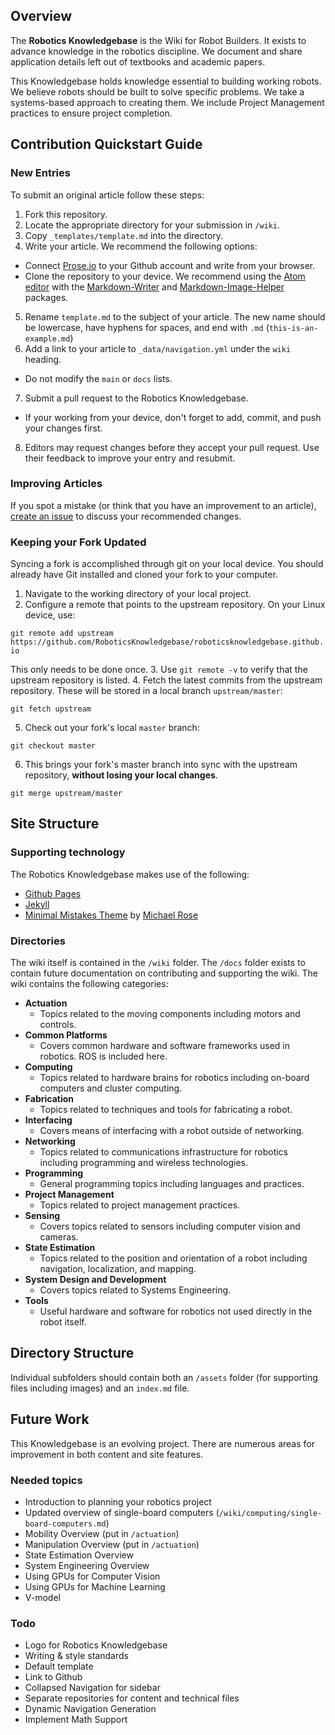 ## Overview
The **Robotics Knowledgebase** is the Wiki for Robot Builders. It exists to advance knowledge in the robotics discipline. We document and share application details left out of textbooks and academic papers.


This Knowledgebase holds knowledge essential to building working robots. We believe robots should be built to solve specific problems. We take a systems-based approach to creating them. We include Project Management practices to ensure project completion.

## Contribution Quickstart Guide
### New Entries
To submit an original article follow these steps:
1. Fork this repository.
2. Locate the appropriate directory for your submission in `/wiki`.
3. Copy `_templates/template.md` into the directory.
4. Write your article. We recommend the following options:
  - Connect [Prose.io](http://prose.io/) to your Github account and write from your browser.
  - Clone the repository to your device. We recommend using the [Atom editor](https://atom.io/) with the  [Markdown-Writer](https://atom.io/packages/markdown-writer) and [Markdown-Image-Helper](https://atom.io/packages/markdown-image-helper) packages.
5. Rename `template.md` to the subject of your article. The new name should be lowercase, have hyphens for spaces, and end with `.md` (`this-is-an-example.md`)
6. Add a link to your article to `_data/navigation.yml` under the `wiki` heading.
  - Do not modify the `main` or `docs` lists.
7. Submit a pull request to the Robotics Knowledgebase.
  - If your working from your device, don't forget to add, commit, and push your changes first.
8. Editors may request changes before they accept your pull request. Use their feedback to improve your entry and resubmit.

### Improving Articles
If you spot a mistake (or think that you have an improvement to an article), [create an issue](https://github.com/RoboticsKnowledgebase/roboticsknowledgebase.github.io/issues) to discuss your recommended changes.

### Keeping your Fork Updated
Syncing a fork is accomplished through git on your local device. You should already have Git installed and cloned your fork to your computer.
1. Navigate to the working directory of your local project.
2. Configure a remote that points to the upstream repository. On your Linux device, use:

`git remote add upstream https://github.com/RoboticsKnowledgebase/roboticsknowledgebase.github.io`

This only needs to be done once.
3. Use `git remote -v` to verify that the upstream repository is listed.
4. Fetch the latest commits from the upstream repository. These will be stored in a local branch `upstream/master`:

`git fetch upstream`

5. Check out your fork's local `master` branch:

`git checkout master`

6. This brings your fork's master branch into sync with the upstream repository, **without losing your local changes**.

`git merge upstream/master`

## Site Structure
### Supporting technology
The Robotics Knowledgebase makes use of the following:
- [Github Pages](https://help.github.com/categories/20/articles)
- [Jekyll](https://jekyllrb.com/)
- [Minimal Mistakes Theme](https://mmistakes.github.io/minimal-mistakes/) by [Michael Rose](https://mademistakes.com/)

### Directories
The wiki itself is contained in the `/wiki` folder. The `/docs` folder exists to contain future documentation on contributing and supporting the wiki. The wiki contains the following categories:
- **Actuation**
  - Topics related to the moving components including motors and controls.
- **Common Platforms**
  - Covers common hardware and software frameworks used in robotics. ROS is included here.
- **Computing**
  - Topics related to hardware brains for robotics including on-board computers and cluster computing.
- **Fabrication**
  - Topics related to techniques and tools for fabricating a robot.
- **Interfacing**
  - Covers means of interfacing with a robot outside of networking.
- **Networking**
  - Topics related to communications infrastructure for robotics including programming and wireless technologies.
- **Programming**
  - General programming topics including languages and practices.
- **Project Management**
  - Topics related to project management practices.
- **Sensing**
  - Covers topics related to sensors including computer vision and cameras.
- **State Estimation**
  - Topics related to the position and orientation of a robot including navigation, localization, and mapping.
- **System Design and Development**
  - Covers topics related to Systems Engineering.
- **Tools**
  - Useful hardware and software for robotics not used directly in the robot itself.

## Directory Structure
Individual subfolders should contain both an `/assets` folder (for supporting files including images) and an `index.md` file.
## Future Work
This Knowledgebase is an evolving project. There are numerous areas for improvement in both content and site features.

### Needed topics
- Introduction to planning your robotics project
- Updated overview of single-board computers (`/wiki/computing/single-board-computers.md`)
- Mobility Overview (put in `/actuation`)
- Manipulation Overview (put in `/actuation`)
- State Estimation Overview
- System Engineering Overview
- Using GPUs for Computer Vision
- Using GPUs for Machine Learning
- V-model

### Todo
- Logo for Robotics Knowledgebase
- Writing & style standards
- Default template
- Link to Github
- Collapsed Navigation for sidebar
- Separate repositories for content and technical files
- Dynamic Navigation Generation
- Implement Math Support
